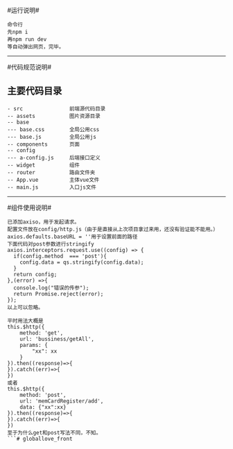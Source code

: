 #运行说明#
```
命令行
先npm i
再npm run dev
等自动弹出网页，完毕。
```
-------------------------------------------------------------------------------
#代码规范说明#
## 主要代码目录

```
- src				前端源代码目录
-- assets			图片资源目录
-- base    		
--- base.css 		全局公用css
--- base.js 		全局公用js
-- components		页面
-- config
--- a-config.js 	后端接口定义
-- widget			组件
-- router			路由文件夹
-- App.vue 			主体vue文件
-- main.js      	入口js文件
```

---------------------------------------------------------------------------------
#组件使用说明#
```
已添加axiso，用于发起请求。
配置文件放在config/http.js（由于是直接从上次项目拿过来用，还没有验证能不能用。）
axios.defaults.baseURL = ''用于设置前面的路径
下面代码对post参数进行stringify
axios.interceptors.request.use((config) => {
  if(config.method  === 'post'){
    config.data = qs.stringify(config.data);
  }
  return config;
},(error) =>{
  console.log("错误的传参");
  return Promise.reject(error);
});
以上可以忽略。

平时用法大概是
this.$http({
	method: 'get',
	url: 'bussiness/getAll',
	params: {
	    "xx": xx
	}        			
}).then((response)=>{
}).catch((err)=>{  
})
或者
this.$http({
	method: 'post',
	url: 'memCardRegister/add',
	data: {"xx":xx}
}).then((response)=>{
}).catch((err)=>{
})  
至于为什么get和post写法不同，不知。
```# globallove_front
